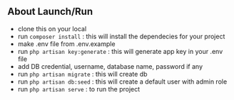 ## About Launch/Run

- clone this on your local
- run `composer install` : this will install the dependecies for your project
- make .env file from .env.example
- run `php artisan key:generate` : this will generate app key in your .env file
- add DB credential, username, database name, password if any
- run `php artisan migrate` : this will create db
- run `php artisan db:seed` : this will create a default user with admin role
- run `php artisan serve` : to run the project
